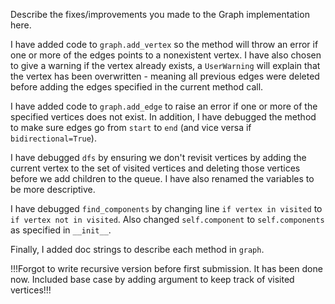 Describe the fixes/improvements you made to the Graph implementation here.

I have added code to `graph.add_vertex` so the method will throw an error if one or more of the edges points to a nonexistent vertex. I have also chosen to give a warning if the vertex already exists, a `UserWarning` will explain that the vertex has been overwritten - meaning all previous edges were deleted before adding the edges specified in the current method call.

I have added code to `graph.add_edge` to raise an error if one or more of the specified vertices does not exist. In addition, I have debugged the method to make sure edges go from `start` to `end` (and vice versa if `bidirectional=True`).

I have debugged `dfs` by ensuring we don't revisit vertices by adding the current vertex to the set of visited vertices and deleting those vertices before we add children to the queue. I have also renamed the variables to be more descriptive.

I have debugged `find_components` by changing line `if vertex in visited` to `if vertex not in visited`. Also changed `self.component` to `self.components` as specified in `__init__`.

Finally, I added doc strings to describe each method in `graph`.



!!!Forgot to write recursive version before first submission. It has been done now. Included base case by adding argument to keep track of visited vertices!!!

